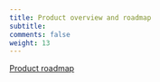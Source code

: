 ```yaml
---
title: Product overview and roadmap
subtitle: 
comments: false
weight: 13
---
```


[Product roadmap](content/images/Data_Cycle_Roadmap.png)